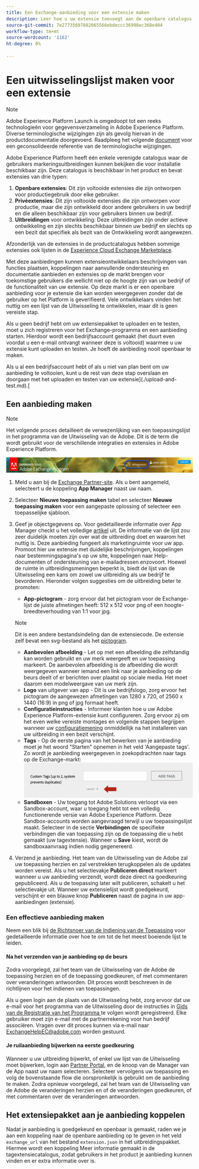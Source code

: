```yaml
---
title: Een Exchange-aanbieding voor een extensie maken
description: Leer hoe u uw extensie toevoegt aan de openbare catalogus in Adobe Experience Platform.
source-git-commit: 7e27735697882065566ebdeccc36998ec368e404
workflow-type: tm+mt
source-wordcount: '1162'
ht-degree: 0%

---
```


# Een uitwisselingslijst maken voor een extensie

>[!NOTE]
>
>Adobe Experience Platform Launch is omgedoopt tot een reeks technologieën voor gegevensverzameling in Adobe Experience Platform. Diverse terminologische wijzigingen zijn als gevolg hiervan in de productdocumentatie doorgevoerd. Raadpleeg het volgende [document](../../term-updates.md) voor een geconsolideerde referentie van de terminologische wijzigingen.

Adobe Experience Platform heeft één enkele verenigde catalogus waar de gebruikers markeringsuitbreidingen kunnen bekijken die voor installatie beschikbaar zijn. Deze catalogus is beschikbaar in het product en bevat extensies van drie typen:

1. **Openbare extensies**: Dit zijn voltooide extensies die zijn ontworpen voor productiegebruik door elke gebruiker.
1. **Privéextensies**: Dit zijn voltooide extensies die zijn ontworpen voor productie, maar die zijn ontwikkeld door andere gebruikers in uw bedrijf en die alleen beschikbaar zijn voor gebruikers binnen uw bedrijf.
1. **Uitbreidingen** voor ontwikkeling: Deze uitbreidingen zijn onder actieve ontwikkeling en zijn slechts beschikbaar binnen uw bedrijf en slechts op een bezit dat specifiek als bezit van de Ontwikkeling wordt aangewezen.

Afzonderlijk van de extensies in de productcatalogus hebben sommige extensies ook lijsten in de [Experience Cloud Exchange Marketplace](https://exchange.adobe.com/experiencecloud.experience-platform-launch.html#product).

Met deze aanbiedingen kunnen extensieontwikkelaars beschrijvingen van functies plaatsen, koppelingen naar aanvullende ondersteuning en documentatie aanbieden en extensies op de markt brengen voor toekomstige gebruikers die wellicht niet op de hoogte zijn van uw bedrijf of de functionaliteit van uw extensie. Op deze markt is er een openbare aanbieding voor je extensie die kan worden weergegeven zonder dat de gebruiker op het Platform is geverifieerd.  Vele ontwikkelaars vinden het nuttig om een lijst van de Uitwisseling te ontwikkelen, maar dit is geen vereiste stap.

Als u geen bedrijf hebt om uw extensiepakket te uploaden en te testen, moet u zich registreren voor het Exchange-programma en een aanbieding starten.  Hierdoor wordt een bedrijfsaccount gemaakt (het duurt even voordat u een e-mail ontvangt wanneer deze is voltooid) waarmee u uw extensie kunt uploaden en testen.  Je hoeft de aanbieding nooit openbaar te maken.

Als u al een bedrijfsaccount hebt of als u niet van plan bent om uw aanbieding te voltooien, kunt u de rest van deze stap overslaan en doorgaan met het uploaden en testen van uw extensie](./upload-and-test.md).[

## Een aanbieding maken

>[!NOTE]
>
>Het volgende proces detailleert de verwezenlijking van een toepassingslijst in het programma van de Uitwisseling van de Adobe. Dit is de term die wordt gebruikt voor de verschillende integraties en extensies in Adobe Experience Platform.

![Koppelingslocatie Experience Cloud App Manager](../images/getting-started/app-mgr-link.png)

1. Meld u aan bij de [Exchange Partner-site](https://partners.adobe.com/exchangeprogram/experiencecloud). Als u bent aangemeld, selecteert u de koppeling **App Manager** naast uw naam.
1. Selecteer **Nieuwe toepassing maken** tabel en selecteer **Nieuwe toepassing maken** voor een aangepaste oplossing of selecteer een toepasselijke sjabloon.
1. Geef je objectgegevens op. Voor gedetailleerde informatie over App Manager checkt u het volledige [artikel](https://adobeexchangeec.zendesk.com/hc/en-us/articles/360024197931) uit. De informatie van de lijst zou zeer duidelijk moeten zijn over wat de uitbreiding doet en waarom het nuttig is. Deze aanbieding fungeert als marketingruimte voor uw app. Promoot hier uw extensie met duidelijke beschrijvingen, koppelingen naar bestemmingspagina&#39;s op uw site, koppelingen naar Help-documenten of ondersteuning van e-mailadressen enzovoort. Hoewel de ruimte in uitbreidingsmeningen beperkt is, biedt de lijst van de Uitwisseling een kans om zowel uw uitbreiding als uw bedrijf te bevorderen. Hieronder volgen suggesties om de uitbreiding beter te promoten:
   - **App-pictogram**  - zorg ervoor dat het pictogram voor de Exchange-lijst de juiste afmetingen heeft: 512 x 512 voor png of een hoogte-breedteverhouding van 1:1 voor jpg.

   >[!NOTE]
   >
   >Dit is een andere bestandsindeling dan de extensiecode. De extensie zelf bevat een svg-bestand als het [pictogram](../manifest.md).
   - **Aanbevolen afbeelding**  - Let op met een afbeelding die zelfstandig kan worden gebruikt en uw merk weergeeft en uw toepassing markeert. De aanbevolen afbeelding is de afbeelding die wordt weergegeven wanneer iemand een link naar je aanbieding op de beurs deelt of er berichten over plaatst op sociale media. Het moet daarom een modelweergave van uw merk zijn.
   - **Logo**  van uitgever van app - Dit is uw bedrijfslogo, zorg ervoor het pictogram de aangewezen afmetingen van 1280 x 720, of 2560 x 1440 (16:9) in png of jpg formaat heeft.
   - **Configuratieinstructies**  - Informeer klanten hoe u uw Adobe Experience Platform-extensie kunt configureren. Zorg ervoor zij om het even welke vereiste montages en volgende stappen begrijpen wanneer uw [configuratiemening](../configuration.md) onmiddellijk na het installeren van uw uitbreiding in een bezit verschijnt. 
   - **Tags**  - Op de eerste pagina van het bewerken van je aanbieding moet je het woord &quot;Starten&quot; opnemen in het veld &#39;Aangepaste tags&#39;. Zo wordt je aanbieding weergegeven in zoekopdrachten naar tags op de Exchange-markt:
      ![](../images/getting-started/custom-tags.jpg)
   - **Sandboxen**  - Uw toegang tot Adobe Solutions verloopt via een Sandbox-account, waar u toegang hebt tot een volledig functionerende versie van Adobe Experience Platform. Deze Sandbox-accounts worden aangevraagd terwijl u uw toepassingslijst maakt. Selecteer in de sectie **Verbindingen** de specifieke verbindingen die van toepassing zijn op de toepassing die u hebt gemaakt (uw tagextensie). Wanneer u **Save** kiest, wordt de sandboxaanvraag indien nodig gegenereerd.
1. Verzend je aanbieding. Het team van de Uitwisseling van de Adobe zal uw toepassing herzien en zal verstrekken terugkoppelen als de updates worden vereist. Als u het selectievakje **Publiceren direct** markeert wanneer u uw aanbieding verzendt, wordt deze direct na goedkeuring gepubliceerd. Als u de toepassing later wilt publiceren, schakelt u het selectievakje uit. Wanneer uw extensielijst wordt goedgekeurd, verschijnt er een blauwe knop **Publiceren** naast de pagina in uw app-aanbiedingen (extensie).

### Een effectieve aanbieding maken

Neem een blik bij [de Richtsnoer van de Indiening van de Toepassing](https://partners.adobe.com/exchangeprogram/experiencecloud/build/ec-exchange.html) voor gedetailleerde informatie over hoe te om tot de het meest boeiende lijst te leiden.

#### Na het verzenden van je aanbieding op de beurs

Zodra voorgelegd, zal het team van de Uitwisseling van de Adobe de toepassing herzien en of de toepassing goedkeuren, of met commentaren over veranderingen antwoorden. Dit proces wordt beschreven in de richtlijnen voor het indienen van toepassingen.

Als u geen login aan de plaats van de Uitwisseling hebt, zorg ervoor dat uw e-mail voor het programma van de Uitwisseling door de instructies in [Gids van de Registratie van het Programma ](https://partners.adobe.com/content/mcp/us/en/home/reg-guide.html) te volgen wordt geregistreerd. Elke gebruiker moet zijn e-mail met de partnerrekening voor hun bedrijf associëren. Vragen over dit proces kunnen via e-mail naar <ExchangeHelpEC@adobe.com> worden gestuurd.

#### Je ruilaanbieding bijwerken na eerste goedkeuring

Wanneer u uw uitbreiding bijwerkt, of enkel uw lijst van de Uitwisseling moet bijwerken, login aan [Partner Portal](https://partners.adobe.com/exchangeprogram/experiencecloud), en de knoop van de Manager van de App naast uw naam selecteren. Selecteer vervolgens uw toepassing en volg de bovenstaande flow die oorspronkelijk is gebruikt om de aanbieding te maken. Zodra opnieuw voorgelegd, zal het team van de Uitwisseling van de Adobe de veranderingen herzien en of de veranderingen goedkeuren, of met commentaren over de veranderingen antwoorden.

## Het extensiepakket aan je aanbieding koppelen

Nadat je aanbieding is goedgekeurd en openbaar is gemaakt, raden we je aan een koppeling naar de openbare aanbieding op te geven in het veld `exchange_url` van het bestand `extension.json` in het uitbreidingspakket.  Hiermee wordt een koppeling Meer informatie gemaakt in de tagextensiecatalogus, zodat gebruikers in het product je aanbieding kunnen vinden en er extra informatie over is.
